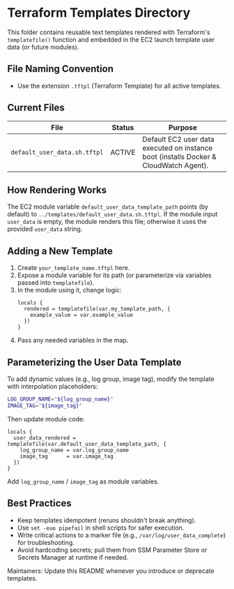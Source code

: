 # Terraform Templates Directory

This folder contains reusable text templates rendered with Terraform's `templatefile()` function and embedded in the EC2 launch template user data (or future modules).

## File Naming Convention
- Use the extension `.tftpl` (Terraform Template) for all active templates.

## Current Files
| File | Status | Purpose |
|------|--------|---------|
| `default_user_data.sh.tftpl` | ACTIVE | Default EC2 user data executed on instance boot (installs Docker & CloudWatch Agent). |

## How Rendering Works
The EC2 module variable `default_user_data_template_path` points (by default) to `../templates/default_user_data.sh.tftpl`.
If the module input `user_data` is empty, the module renders this file; otherwise it uses the provided `user_data` string.

## Adding a New Template
1. Create `your_template_name.tftpl` here.
2. Expose a module variable for its path (or parameterize via variables passed into `templatefile`).
3. In the module using it, change logic:
   ```hcl
   locals {
     rendered = templatefile(var.my_template_path, {
       example_value = var.example_value
     })
   }
   ```
4. Pass any needed variables in the map.

## Parameterizing the User Data Template
To add dynamic values (e.g., log group, image tag), modify the template with interpolation placeholders:
```bash
LOG_GROUP_NAME="${log_group_name}"
IMAGE_TAG="${image_tag}"
```
Then update module code:
```hcl
locals {
  user_data_rendered = templatefile(var.default_user_data_template_path, {
    log_group_name = var.log_group_name
    image_tag      = var.image_tag
  })
}
```
Add `log_group_name` / `image_tag` as module variables.

## Best Practices
- Keep templates idempotent (reruns shouldn't break anything).
- Use `set -euo pipefail` in shell scripts for safer execution.
- Write critical actions to a marker file (e.g., `/var/log/user_data_complete`) for troubleshooting.
- Avoid hardcoding secrets; pull them from SSM Parameter Store or Secrets Manager at runtime if needed.

Maintainers: Update this README whenever you introduce or deprecate templates.
